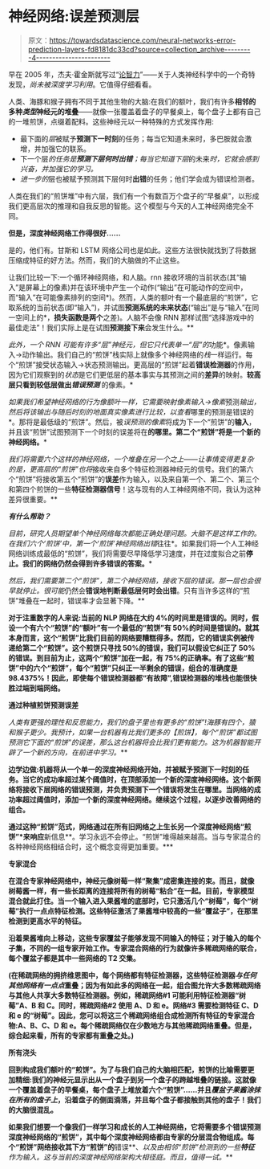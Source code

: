 # 神经网络:误差预测层

> 原文：<https://towardsdatascience.com/neural-networks-error-prediction-layers-fd8181dc33cd?source=collection_archive---------4----------------------->

早在 2005 年，杰夫·霍金斯就写过“[论智力](https://www.amazon.com/Intelligence-Understanding-Creation-Intelligent-Machines/dp/0805078533)”——关于人类神经科学中的一个奇特发现，*尚未被深度学习利用*。它值得仔细看看。

人类、海豚和猴子拥有不同于其他生物的大脑:在我们的额叶，我们有许多**相邻的多种*类型*神经元的堆叠**——就像一张覆盖着盘子的早餐桌上，每个盘子上都有自己的一堆煎饼，点缀着配料。这些神经元以一种特殊的方式发挥作用:

*   最下面的*层*被赋予**预测下一时刻**的任务；每当它知道未来时，多巴胺就会激增，并加强它的联系。
*   下一个层*的任务是**预测下层何时出错**；每当它知道下层*的未来*时，它就会感到兴奋，并加强它的学习。*
*   *进一步的*层也被赋予预测其下层何时**出错**的任务；他们学会成为错误检测者。

人类在我们的“煎饼堆”中有六层，我们有一个有数百万个盘子的“早餐桌”，以形成我们更高层次的推理和自我反思的智能。这个模型与今天的人工神经网络完全不同。

**但是，深度神经网络工作得很好……**

是的，他们有。甘斯和 LSTM 网络公司也是如此。这些方法很快就找到了将数据压缩成特征的好方法。然而，我们的大脑做的不止这些。

让我们比较一下:一个循环神经网络，和人脑。rnn 接收环境的当前状态(其“输入”是屏幕上的像素)并在该环境中产生一个动作(“输出”在可能动作的空间中，而“输入”在可能像素排列的空间*)。然而，人类的额叶有一个最底层的“煎饼”，它取系统的当前状态(即“输入”)，并试图**预测系统的未来状态**(“输出”是与“输入”在同一空间上的*，**损失函数是两个**之差)。人脑不会像 RNN 那样试图“选择游戏中的最佳走法”！我们实际上是在试图**预测接下来**会发生什么。**

*此外，一个 RNN 可能有许多“层”神经元，但它只代表单一“层”的*功能*。像素输入→动作输出。我们自己的“煎饼”栈实际上就像多个神经网络的*栈*一样运行。每个“煎饼”接受状态输入→状态预测输出。更高层的“煎饼”起着**错误检测器**的作用，因为它们观察到的*状态*是它们更低层的基本事实与其预测之间的**差异**的映射。**较高层只看到较低层做出*错误预测*** 的像素。*

*如果我们希望神经网络的行为像额叶一样，它需要映射像素输入→像素*预测*输出，然后将该输出与随后时刻的地面真实像素进行比较，以查看*哪里的预测是错误的*。那将是最低级的“煎饼”。然后，被*误预测的像素*将成为下一个“煎饼”的**输入**，并且该“煎饼”试图预测下一个时刻的误差将在**的哪里。第二个“煎饼”将是一个新的神经网络。***

*我们将需要六个这样的神经网络，一个堆叠在另一个之上——让事情变得更复杂的是，更高层的“煎饼”也将*接收来自多个特征检测器神经元的信号。我们的第六个“煎饼”将接收第五个“煎饼”的**误差**作为输入，以及来自第一个、第二个、第三个和第四个煎饼的一些**特征检测器信号**！这与现有的人工神经网络不同，我认为这种差异很重要。**

***有什么帮助？***

*目前，研究人员期望单个神经网络每次都能正确处理问题。大脑不是这样工作的。在我们六个‘煎饼’中，第一个‘煎饼’神经网络出错*往往*。如果我们将一个人工神经网络训练成最低的“煎饼”，我们将需要尽早降低学习速度，并在过度拟合之前**停止。我们的网络仍然会得到许多错误的答案。***

*然后，我们需要第二个“煎饼”，第二个神经网络，接收下层的错误。那一层也会很早就停止。很可能*仍然会**错误地判断最低层何时会出错**。只有当许多这样的“煎饼”堆叠在一起时，错误率才会显著下降。**

**对于注重数字的人来说:当前的 NLP 网络在大约 4%的时间里是错误的。同时，假设一个有六个“煎饼”的“额叶”有一个最低的“煎饼”有 50%的时间是错误的。就其本身而言，这个“煎饼”比我们目前的网络要糟糕得多。然而，它的错误实例被传递给第二个“煎饼”。这个煎饼只寻找 50%的错误，我们可以假设它纠正了 50%的错误。到目前为止，这两个“煎饼”加在一起，有 75%的正确率。有了这些“煎饼”中的六个“煎饼”，每个“煎饼”只纠正一半剩余的错误，组合的准确度是 98.4375%！因此，即使每个错误检测器都“有故障”,错误检测器的堆栈也能很快胜过端到端网络。**

****通过种植煎饼预测误差****

**人类有更强的理性和反思能力，我们的盘子里也有更多的“煎饼”!海豚有四个，猿和猴子更少。我预计，如果一台机器有比我们更多的*【煎饼】，每个“煎饼”都试图预测它下面的“煎饼”的误差，那么这台机器将会比我们更有能力。这为机器智能开辟了一个新的方向，*在前进中学习*。***

**边学边做:机器将从一个单一的深度神经网络开始，并被赋予预测下一时刻的任务。当它的成功率超过某个阈值时，在顶部添加一个新的深度神经网络。这个新网络将接收下层网络的错误预测，并负责预测下一个错误将发生在哪里。当网络的成功率超过阈值时，添加一个新的深度神经网络。继续这个过程，以逐步改善网络的组合。**

**通过这种“煎饼”范式，网络通过在所有旧网络之上生长另一个深度神经网络“煎饼”*来响应**新信息**。学习永远不会停止。“煎饼”堆得越来越高。当与专家混合的各种神经网络相结合时，这个概念变得更加重要。***

****专家混合****

**在混合专家神经网络中，神经元像树莓一样“聚集”成密集连接的束。而且，就像树莓酱一样，有一些长距离的连接将所有的树莓“粘合”在一起。目前，专家模型混合就此打住。当一个输入进入果酱堆的底部时，它只激活几个“树莓”，每个“树莓”执行一点点特征检测。这些特征激活了果酱堆中较高的一些“覆盆子”，在那里检测到更高水平的特征。**

**沿着果酱堆向上移动，这些专家覆盆子能够发现不同输入的特征；对于输入的每个子集，不同的一组专家开始工作。专家混合网络的行为就像许多稀疏网络的联合，每个覆盆子都是其中一些网络的 T2 交集。**

**(在稀疏网络的拥挤维恩图中，每个网络都有特征检测器，这些特征检测器*与任何其他网络有一点点*重叠；因为有如此多的网络在一起，组合图允许大多数稀疏网络与其他人共享大多数特征检测器。例如，稀疏网络#1 可能利用特征检测器“树莓”A、B 和 C。同时，稀疏网络#2 使用 A、D 和 e。网络#3 需要检测特征 C、D 和 e 的“树莓”。因此，您可以将这三个稀疏网络组合成检测所有特征的专家混合物:A、B、C、D 和 e。每个稀疏网络仅在少数地方与其他稀疏网络重叠。但是，综合起来看，所有的专家都有重叠之处。)**

****所有浇头****

**回到构成我们额叶的“煎饼”。为了与我们自己的大脑相匹配，煎饼的比喻需要更加精细:我们的神经元显示出从一个盘子到另一个盘子的跨越堆叠的链接。这就像一个覆盖着盘子的早餐桌，每个盘子上堆放着六个“煎饼”……并且*覆盆子果酱涂抹在所有的盘子上*，沿着盘子的侧面滴落，并且每个盘子都接触到其他的盘子！我们的大脑很混乱。**

**如果我们想要一个像我们一样学习和成长的人工神经网络，它将需要多个错误预测深度神经网络的“煎饼”，其中每个深度神经网络都由专家的分层混合物组成。每个“煎饼”网络接收其下方“煎饼”的**错误**、*以及由相邻“煎饼”检测到的一些**特征**作为输入。这与当前的深度神经网络架构大相径庭。而且，值得一试。***